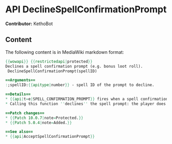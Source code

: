 # API DeclineSpellConfirmationPrompt

**Contributor:** KethoBot

## Content

The following content is in MediaWiki markdown format:

```mediawiki
{{wowapi}} {{restrictedapi|protected}}
Declines a spell confirmation prompt (e.g. bonus loot roll).
 DeclineSpellConfirmationPrompt(spellID)

==Arguments==
:;spellID:{{apitype|number}} - spell ID of the prompt to decline.

==Details==
* {{api|t=e|SPELL_CONFIRMATION_PROMPT}} fires when a spell confirmation prompt might be presented to the player; it provides the spellID and information about the type, text, and duration of the confirmation prompt.
* Calling this function ''declines'' the spell prompt: the player does ''not'' perform the prompted action.

==Patch changes==
* {{Patch 10.0.7|note=Protected.}}
* {{Patch 5.0.4|note=Added.}}

==See also==
* {{api|AcceptSpellConfirmationPrompt}}
```